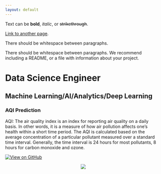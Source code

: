 ```yaml
---
layout: default
---
```


Text can be **bold**, _italic_, or ~~strikethrough~~.

[Link to another page](./another-page.html).

There should be whitespace between paragraphs.

There should be whitespace between paragraphs. We recommend including a README, or a file with information about your project.

# Data Science Engineer

## Machine Learning/AI/Analytics/Deep Learning


### AQI Prediction

AQI: The air quality index is an index for reporting air quality on a daily basis.  In other words, it is a measure of how air pollution affects one’s health within a short time period. The AQI is calculated based on the average concentration of a particular pollutant measured over a standard time interval. Generally, the time interval is 24 hours for most pollutants, 8 hours for carbon monoxide and ozone.

[![View on GitHub](https://img.shields.io/badge/GitHub-View_on_GitHub-blue?logo=GitHub)](https://github.com/ms241g/AQI-Prediction.git)

<center><img src="images/aqi_prediction.jpg"/></center>

